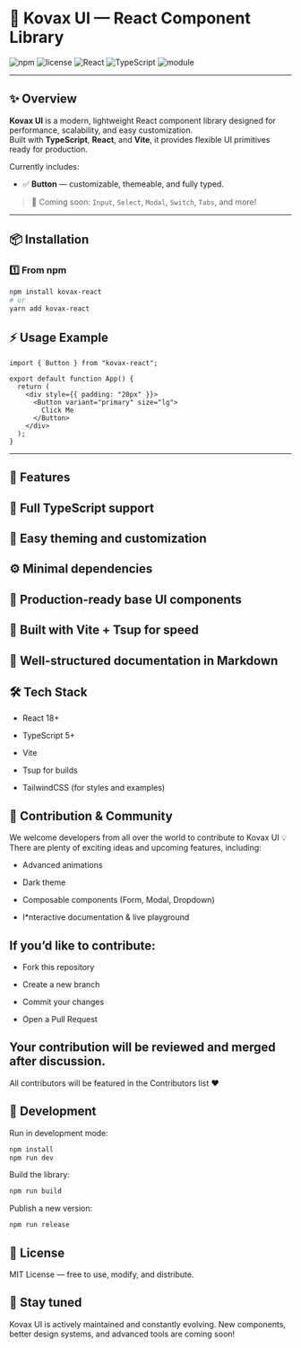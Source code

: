 # 🧩 Kovax UI — React Component Library

![npm](https://img.shields.io/npm/v/kovax-react?color=3b82f6&label=version)
![license](https://img.shields.io/npm/l/kovax-react?color=green)
![React](https://img.shields.io/badge/React-16+-61dafb)
![TypeScript](https://img.shields.io/badge/TypeScript-5+-3178c6)
![module](https://img.shields.io/badge/module-ESM-blue)

---

## ✨ Overview

**Kovax UI** is a modern, lightweight React component library designed for performance, scalability, and easy customization.  
Built with **TypeScript**, **React**, and **Vite**, it provides flexible UI primitives ready for production.

Currently includes:
- ✅ **Button** — customizable, themeable, and fully typed.

> 🚀 Coming soon: `Input`, `Select`, `Modal`, `Switch`, `Tabs`, and more!

---

## 📦 Installation

### 1️⃣ From npm
```bash
npm install kovax-react
# or
yarn add kovax-react
```

## ⚡ Usage Example
```tsx
import { Button } from "kovax-react";

export default function App() {
  return (
    <div style={{ padding: "20px" }}>
      <Button variant="primary" size="lg">
        Click Me
      </Button>
    </div>
  );
}
```
---

## 🧠 Features

## 🌈 Full TypeScript support

## 🎨 Easy theming and customization

## ⚙️ Minimal dependencies

## 🧱 Production-ready base UI components

## 🚀 Built with Vite + Tsup for speed

## 📘 Well-structured documentation in Markdown

## 🛠 Tech Stack

* React 18+

* TypeScript 5+

* Vite

* Tsup for builds

* TailwindCSS (for styles and examples)

## 🤝 Contribution & Community

We welcome developers from all over the world to contribute to Kovax UI 💡
There are plenty of exciting ideas and upcoming features, including:

* Advanced animations

* Dark theme

* Composable components (Form, Modal, Dropdown)

* I*nteractive documentation & live playground

## If you’d like to contribute:

* Fork this repository

* Create a new branch

* Commit your changes

* Open a Pull Request

## Your contribution will be reviewed and merged after discussion.
All contributors will be featured in the Contributors list ❤️

## 🚀 Development
Run in development mode:
```bash
npm install
npm run dev
```

Build the library:
```bash
npm run build
```

Publish a new version:
```bash
npm run release
```

## 📄 License

MIT License — free to use, modify, and distribute.

## 🌟 Stay tuned

Kovax UI is actively maintained and constantly evolving.
New components, better design systems, and advanced tools are coming soon!
